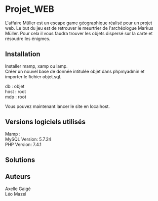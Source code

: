 # Projet_WEB

L'affaire Müller est un escape game géographique réalisé pour un projet 
web. Le but du jeu est de retrouver le meurtrier de l'archéologue Markus
Müller. Pour cela il vous faudra trouver les objets dispersé sur la carte
et résoudre les énigmes.

## Installation

Installer mamp, xamp ou lamp.  
Créer un nouvel base de donnée intitulée objet dans phpmyadmin et importer 
le fichier objet.sql.  
  
db : objet  
host : root  
mdp : root  
  
Vous pouvez maintenant lancer le site en localhost.

## Versions logiciels utilisés

Mamp :  
MySQL Version: 5.7.24  
PHP Version: 7.4.1 

## Solutions

 

## Auteurs 

Axelle Gaigé  
Léo Mazel
